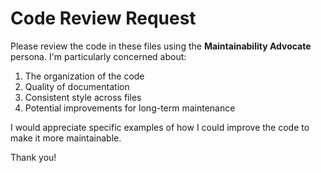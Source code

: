 # Code Review Request

Please review the code in these files using the **Maintainability Advocate** persona. I'm particularly concerned about:

1. The organization of the code
2. Quality of documentation
3. Consistent style across files
4. Potential improvements for long-term maintenance

I would appreciate specific examples of how I could improve the code to make it more maintainable.

Thank you!